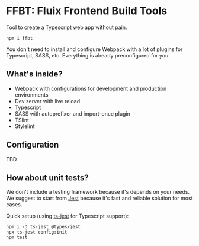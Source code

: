 # FFBT: Fluix Frontend Build Tools
Tool to create a Typescript web app without pain.

`npm i ffbt`

You don't need to install and configure Webpack with a lot of plugins for Typescript, SASS, etc. 
Everything is already preconfigured for you

## What's inside?
- Webpack with configurations for development and production environments
- Dev server with live reload
- Typescript
- SASS with autoprefixer and import-once plugin
- TSlint
- Stylelint

## Configuration
TBD

## How about unit tests?
We don't include a testing framework because it's depends on your needs. 
We suggest to start from [Jest](https://jestjs.io/) because it's fast and reliable solution for most cases.

Quick setup (using [ts-jest](https://github.com/kulshekhar/ts-jest) for Typescript support):
```
npm i -D ts-jest @types/jest
npx ts-jest config:init
npm test
```




